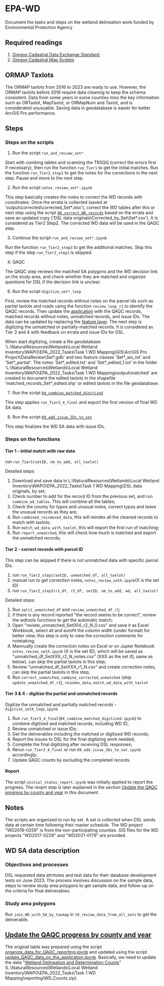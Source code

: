 # EPA-WD
Document the tasks and steps on the wetland delineation work funded by Environmental Protection Agency

## Required readings

1. [Oregon Cadastral Data Exchange Standard](https://www.oregon.gov/geo/standards/Cadastral%20Standard%20v3.2.pdf);
2. [Oregon Cadastral Map System](https://digital.osl.state.or.us/islandora/object/osl%3A981082/datastream/OBJ/view)

## ORMAP Taxlots

The ORMAP taxlots from 2016 to 2023 are ready to use. However, the ORMAP taxlots before 2016 require data cleaning to keep the schema consistent. Data from some years in some counties miss the key information such as ORTaxlot, MapTaxlot, or ORMapNum and Taxlot, and is considerated unusuable. Saving data in geodatabase is easier for better ArcGIS Pro performance. 

## Steps

### Steps on the scripts

1. Run the script `run_and_review_set*`

Start with combing tables and scanning the TRSQQ (correct the errors first if necessary), then run the function `run_Tier1` to get the initial matches. Run the function `run_Tier2_step1` to get the notes for the corrections in the next step. Pause and move to the next step.

2. Run the script `notes_review_set*.ipynb`

This step basically creates the notes to correct the WD records with coordinates. Once the errata is collected (saved at 'output\corrected\corrected_Set*.xlsx'), correct the WD tables after this or next step using the script [`08_correct_WD_records`](https://github.com/dongmeic/EPA-WD/blob/main/08_correct_WD_records.ipynb) based on the errata and save an updated copy ('DSL data originals\Corrected_by_Set\Set*.csv'). It is considered as Tier2 Step2. The corrected WD data will be used in the QAQC step.

3. Continue the script `run_and_review_set*.ipynb`

Run the function `run_Tier2_step3` to get the additional matches. Skip this step if the step `run_Tier2_step1` is skipped.

4. QAQC 

The QAQC step reviews the matched SA polygons and the WD decision link on the study area, and check whether they are matched and organize questions for DSL if the decision link is unclear. 

6. Run the script `digitize_set*_loop`

First, review the matched records without notes on the parcel ids such as partial taxlots and roads using the function `review_loop_r1` to identify the QAQC records. Then update the [application](https://lcog.maps.arcgis.com/apps/instant/charts/index.html?appid=69fe51df1ce544e980e27e5a5a89dd06) with the QAQC records, matched records without notes, unmatched records, and issue IDs. The data can be updated by replacing the [feature layer](https://lcog.maps.arcgis.com/home/item.html?id=2a9bcd28a8e34516b9f91f312864d544). The next step is digitizing the unmatched or partially-matched records. It is considered as Tier 3 and 4 with feedback on errata and issue IDs for DSL. 

When start digitizing, create a file geodatabase 'L:\NaturalResources\Wetlands\Local Wetland Inventory\WAPO\EPA_2022_Tasks\Task 1 WD Mapping\GIS\ArcGIS Pro Project\DataReview\Set*.gdb' and two feature classes 'Set*_wo_lot' and 'Set*_partial'. The notes 'Set*_edited.txt' and 'Set*_edited_1.txt' in the folder 'L:\NaturalResources\Wetlands\Local Wetland Inventory\WAPO\EPA_2022_Tasks\Task 1 WD Mapping\output\matched' are created to document the edited taxlots in the shapefile 'matched_records_Set*_edited.shp' or edited taxlots in the file geodatabase. 

7. Run the script [`04_combine_matched_digitized`](https://github.com/dongmeic/EPA-WD/blob/main/04_combine_matched_digitized.ipynb)

This step applies `run_Tier3_4_final` and export the first version of final WD SA data.

8. Run the script [`09_add_issue_IDs_to_set`](https://github.com/dongmeic/EPA-WD/blob/012078acc20779062fbe918a5974ba3c11775ceb/09_add_issue_IDs_to_set.ipynb)

This step finalizes the WD SA data with issue IDs. 

### Steps on the functions
#### Tier 1 - initial match with raw data

run `run_Tier1(setID, nm_to_add, all_taxlot)`

Detailed steps:
1. Download and save data in L:\NaturalResources\Wetlands\Local Wetland Inventory\WAPO\EPA_2022_Tasks\Task 1 WD Mapping\DSL data originals, by set;
2. Check number to add for the record ID from the previous set, and run `combine_wd_tables`. This will combine all the tables;
3. Check the county for typos and unusual notes, correct typos and leave the unusual records as they are;
4. Run `combined_reindexed_data`, this will reindex all the cleaned records to match with taxlots;
5. Run `match_wd_data_with_taxlot`, this will export the first run of matching;
6. Run `report_unmatched`, this will check how much is matched and export the unmatched records;

#### Tier 2 - correct records with parcel ID

This step can be skipped if there is not unmatched data with specific parcel IDs. 

1) run `run_Tier2_step1(setID, unmatched_df, all_taxlot)`
2) manual run to get correction notes, `notes_review_setX.ipynb`(X is the set ID)
3) run `run_Tier2_step3(r1_df, r2_df, setID, nm_to_add, wd, all_taxlot)`

Detailed steps:
1. Run `split_unmatched_df` and `review_unmatched_df_r2`;
2. If there is any record reported "the record seems to be correct", review the wdtools functions to get the automatic match;
3. Open "review_unmatched_Set004_r2_N_0.csv" and save it as Excel Workbook, select all and autofit the column width (under format) for better view, this step is only to view the correction comments for notetaking;
4. Mannually create the correction notes on Excel or on Jupter Notebook `notes_review_setX.ipynb` (X is the set ID), which will be saved as "unmatched_df_SetXXX_r2_N_notes.csv" (XXX as the set ID, same as below), can skip the partial taxlots in this step;
5. Review "unmatched_df_SetXXX_r1_N.csv" and create correction notes, can skip the partial taxlots in this step;
6. Run `correct_unmatched`, `combine_corrected_unmatched` (skip `update_unmatched_df_r2`), `reindex_data`, `match_wd_data_with_taxlot`

#### Tier 3 & 4 - digitize the partial and unmatched records

Digitize the unmatched and partially matched records - `digitize_setX_loop.ipynb`

1. Run `run_Tier3_4_final`(`04_combine_matched_digitized.ipynb`) to combine digitized and matched records, including WD ID;
2. Review unmatched or issue IDs;
3. Get the deliverables including the matched or digitized WD records;
4. Report the issues to DSL for the final digitizing work needed;
5. Complete the final digitizing after receiving DSL responses;
6. Rerun `run_Tier3_4_final` or run `09_add_issue_IDs_to_set.ipynb` accordingly;
7. Update QAQC counts by excluding the completed records.

#### Report
The script `initial_status_report.ipynb` was initially applied to report the progress. The reoprt step is later explained in the section [Update the QAQC progress by county and year](https://lcog.maps.arcgis.com/apps/instant/charts/index.html?appid=69fe51df1ce544e980e27e5a5a89dd06) in this document. 

## Notes

The scripts are organized to run by set. A set is collected when DSL sends data at certain time following their master schedule. The WD project "WD2019-0259" is from the non-participating counties. GIS files for the WD projects "WD2017-0229" and "WD2021-0179" are provided.

## WD SA data description

### Objectives and processes

DSL requested data attritutes and test data for their database development tests on June 2023. The process involves discussion on the sample data, steps to review study area polygons to get sample data, and follow-up on the criteria for final deliverables.

### Study area polygons

Run `join_WD_with_SA_by_taxmap` in `10_review_data_from_all_sets` to get the deliverable.

## [Update the QAQC progress by county and year](https://lcog.maps.arcgis.com/apps/instant/charts/index.html?appid=69fe51df1ce544e980e27e5a5a89dd06)

The original table was prepared using the script [organize_data_for_QAQC_reporting.ipynb](https://github.com/dongmeic/EPA-WD/blob/main/organize_data_for_QAQC_reporting.ipynb) and updated using the script [update_QAQC_data_on_the_application.ipynb](https://github.com/dongmeic/EPA-WD/blob/main/update_QAQC_data_on_the_application.ipynb). Basically, we need to update the data "[Wetland Delineation and Determination Counts](https://lcog.maps.arcgis.com/home/item.html?id=2a9bcd28a8e34516b9f91f312864d544)" (L:\NaturalResources\Wetlands\Local Wetland Inventory\WAPO\EPA_2022_Tasks\Task 1 WD Mapping\reporting\WD_Counts.zip).